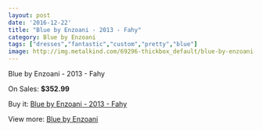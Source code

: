 ```yaml
---
layout: post
date: '2016-12-22'
title: "Blue by Enzoani - 2013 - Fahy"
category: Blue by Enzoani
tags: ["dresses","fantastic","custom","pretty","blue"]
image: http://img.metalkind.com/69296-thickbox_default/blue-by-enzoani-2013-fahy.jpg
---
```

Blue by Enzoani - 2013 - Fahy

On Sales: **$352.99**
<a href="https://www.metalkind.com/en/blue-by-enzoani/17385-blue-by-enzoani-2013-fahy.html"><amp-img layout="responsive" width="600" height="600" src="//img.metalkind.com/69296-thickbox_default/blue-by-enzoani-2013-fahy.jpg" alt="Blue by Enzoani - 2013 - Fahy 0" /></a>
<a href="https://www.metalkind.com/en/blue-by-enzoani/17385-blue-by-enzoani-2013-fahy.html"><amp-img layout="responsive" width="600" height="600" src="//img.metalkind.com/69297-thickbox_default/blue-by-enzoani-2013-fahy.jpg" alt="Blue by Enzoani - 2013 - Fahy 1" /></a>

Buy it: [Blue by Enzoani - 2013 - Fahy](https://www.metalkind.com/en/blue-by-enzoani/17385-blue-by-enzoani-2013-fahy.html "Blue by Enzoani - 2013 - Fahy")

View more: [Blue by Enzoani](https://www.metalkind.com/en/124-blue-by-enzoani "Blue by Enzoani")